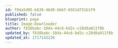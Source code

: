 ```yaml
---
id: f94a5d95-b839-46d9-bb6f-6561d751b1f9
published: false
blueprint: page
title: Image-Downloader
author: f838babc-10da-44c6-bd2c-c28d8a011f8b
updated_by: f838babc-10da-44c6-bd2c-c28d8a011f8b
updated_at: 1717142226
---
```

